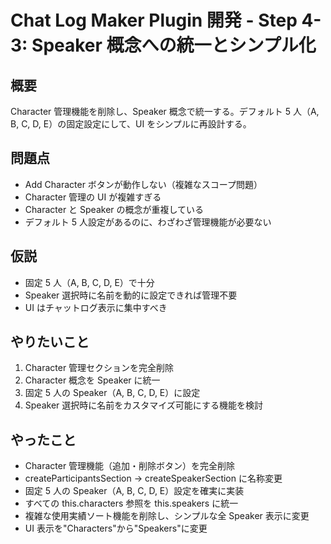 # Chat Log Maker Plugin 開発 - Step 4-3: Speaker 概念への統一とシンプル化

## 概要

Character 管理機能を削除し、Speaker 概念で統一する。デフォルト 5 人（A, B, C, D, E）の固定設定にして、UI をシンプルに再設計する。

## 問題点

- Add Character ボタンが動作しない（複雑なスコープ問題）
- Character 管理の UI が複雑すぎる
- Character と Speaker の概念が重複している
- デフォルト 5 人設定があるのに、わざわざ管理機能が必要ない

## 仮説

- 固定 5 人（A, B, C, D, E）で十分
- Speaker 選択時に名前を動的に設定できれば管理不要
- UI はチャットログ表示に集中すべき

## やりたいこと

1. Character 管理セクションを完全削除
2. Character 概念を Speaker に統一
3. 固定 5 人の Speaker（A, B, C, D, E）に設定
4. Speaker 選択時に名前をカスタマイズ可能にする機能を検討

## やったこと

- Character 管理機能（追加・削除ボタン）を完全削除
- createParticipantsSection → createSpeakerSection に名称変更
- 固定 5 人の Speaker（A, B, C, D, E）設定を確実に実装
- すべての this.characters 参照を this.speakers に統一
- 複雑な使用実績ソート機能を削除し、シンプルな全 Speaker 表示に変更
- UI 表示を"Characters"から"Speakers"に変更
